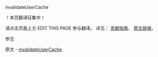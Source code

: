  invalidateUserCache

 ！本页翻译征集中！

请点击页面上方 EDIT THIS PAGE 参与翻译。
详见：
[贡献指南]( https://github.com/JinMuInfo/MongoDB-Manual-zh/blob/master/CONTRIBUTING.md )、
[原文链接](  https://docs.mongodb.com/manual/reference/command/invalidateUserCache/  )。

 参见

原文 - [invalidateUserCache]( https://docs.mongodb.com/manual/reference/command/invalidateUserCache/ )

